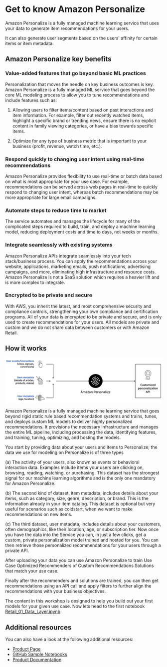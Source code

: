 # Get to know Amazon Personalize

Amazon Personalize is a fully managed machine learning service that uses your data to generate item recommendations for your users. 

It can also generate user segments based on the users' affinity for certain items or item metadata.


## Amazon Personalize key benefits 

### Value-added features that go beyond basic ML practices 
Personalization that moves the needle on key business outcomes is key. Amazon Personalize is a fully managed ML service that goes beyond the core ML modeling process to allow you to tune recommendations and include features such as: 

1. Allowing users to filter items/content based on past interactions and item information. For example, filter out recently watched items, highlight a specific brand or trending news, ensure there is no explicit content in family viewing categories, or have a bias towards specific items.

2. Optimize for any type of business metric that is important to your business (profit, revenue, watch time, etc.).


### Respond quickly to changing user intent using real-time recommendations
Amazon Personalize provides flexibility to use real-time or batch data based on what is most appropriate for your use case. For example, recommendations can be served across web pages in real-time to quickly respond to changing user intent, whereas batch recommendations may be more appropriate for large email campaigns.

### Automate steps to reduce time to market
The service automates and manages the lifecycle for many of the complicated steps required to build, train, and deploy a machine learning model, reducing deployment costs and time to days, not weeks or months. 

### Integrate seamlessly with existing systems
Amazon Personalize APIs integrate seamlessly into your tech stack/business process. You can apply the recommendations across your website, applications, marketing emails, push notifications, advertising campaigns, and more, eliminating high infrastructure and resource costs. Amazon Personalize is not a SaaS solution which requires a heavier lift and is more complex to integrate. 


### Encrypted to be private and secure
With AWS, you inherit the latest, and most comprehensive security and compliance controls, strengthening your own compliance and certification programs. All of your data is encrypted to be private and secure, and is only used to create recommendations for your users. All models are private and custom and we do not share data between customers or with Amazon Retail. 

## How it works

![StackWizard](images/00_Introduction_how_it_works.png)

Amazon Personalize is a fully managed machine learning service that goes beyond rigid static rule based recommendation systems and trains, tunes, and deploys custom ML models to deliver highly personalized recommendations. It provisions the necessary infrastructure and manages the entire ML pipeline, including processing the data, identifying features, and training, tuning, optimizing, and hosting the models.

You start by providing data about your users and items to Personalize; the data we use for modeling on Personalize is of three types 

(a) The activity of your users, also known as events or behavioral interaction data. Examples include items your users are clicking on, browsing, reading, watching, or purchasing. This dataset has the strongest signal for our machine learning algorithms and is the only one mandatory for Amazon Personalize.

(b) The second kind of dataset, item metadata, includes details about your items, such as category, size, genre, description, or brand. This is the information already in your item catalog. This dataset is optional but very useful for scenarios such as coldstart, when we want to make recommendations on new items.

(c) The third dataset, user metadata, includes details about your customers, often demographics, like their location, age, or subscription tier. Now once you have the data into the Service you can, in just a few clicks, get a custom, private personalization model trained and hosted for you. You can then retrieve those personalized recommendations for your users through a private API.

After uploading your data you can use Amazon Personalize to train Use Case Optimized Recommenders of Custom Recommendations Solutions that match your use case. 

Finally after the recommenders and solutions are trained, you can then get recommendations using an API call and apply filters to further align the recommendations with your business objectives.

The content in this workshop is designed to help you build out your first models for your given use case. Now lets head to the first notebook [Retail_01_Data_Layer.ipynb](./Retail_01_Data_Layer.ipynb)

## Additional resources

You can also have a look at the following additional resources:

* [Product Page](https://aws.amazon.com/personalize/)
* [GitHub Sample Notebooks](https://github.com/aws-samples/amazon-personalize-samples)
* [Product Documentation](https://docs.aws.amazon.com/personalize/latest/dg/what-is-personalize.html)


